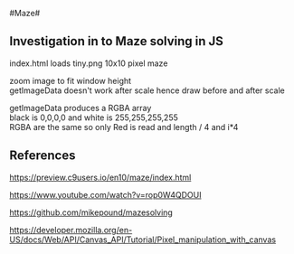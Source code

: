 #Maze#

Investigation in to Maze solving in JS
-

index.html loads tiny.png 10x10 pixel maze  

zoom image to fit window height   
getImageData doesn't work after scale hence draw before and after scale    

getImageData produces a RGBA array  
black is 0,0,0,0 and white is 255,255,255,255   
RGBA are the same so only Red is read and length / 4 and i*4   

References
-

https://preview.c9users.io/en10/maze/index.html

https://www.youtube.com/watch?v=rop0W4QDOUI

https://github.com/mikepound/mazesolving

https://developer.mozilla.org/en-US/docs/Web/API/Canvas_API/Tutorial/Pixel_manipulation_with_canvas